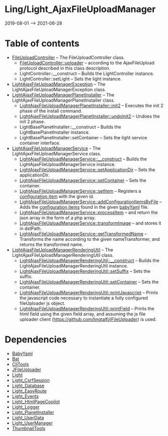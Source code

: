 Ling/Light_AjaxFileUploadManager
================
2019-08-01 --> 2021-06-28




Table of contents
===========

- [FileUploadController](https://github.com/lingtalfi/Light_AjaxFileUploadManager/blob/master/doc/api/Ling/Light_AjaxFileUploadManager/Controller/FileUploadController.md) &ndash; The FileUploadController class.
    - [FileUploadController::uploader](https://github.com/lingtalfi/Light_AjaxFileUploadManager/blob/master/doc/api/Ling/Light_AjaxFileUploadManager/Controller/FileUploadController/uploader.md) &ndash; according to the AjaxFileUpload protocol described in this class description.
    - LightController::__construct &ndash; Builds the LightController instance.
    - LightController::setLight &ndash; Sets the light instance.
- [LightAjaxFileUploadManagerException](https://github.com/lingtalfi/Light_AjaxFileUploadManager/blob/master/doc/api/Ling/Light_AjaxFileUploadManager/Exception/LightAjaxFileUploadManagerException.md) &ndash; The LightAjaxFileUploadManagerException class.
- [LightAjaxFileUploadManagerPlanetInstaller](https://github.com/lingtalfi/Light_AjaxFileUploadManager/blob/master/doc/api/Ling/Light_AjaxFileUploadManager/Light_PlanetInstaller/LightAjaxFileUploadManagerPlanetInstaller.md) &ndash; The LightAjaxFileUploadManagerPlanetInstaller class.
    - [LightAjaxFileUploadManagerPlanetInstaller::init2](https://github.com/lingtalfi/Light_AjaxFileUploadManager/blob/master/doc/api/Ling/Light_AjaxFileUploadManager/Light_PlanetInstaller/LightAjaxFileUploadManagerPlanetInstaller/init2.md) &ndash; Executes the init 2 phase of the install command.
    - [LightAjaxFileUploadManagerPlanetInstaller::undoInit2](https://github.com/lingtalfi/Light_AjaxFileUploadManager/blob/master/doc/api/Ling/Light_AjaxFileUploadManager/Light_PlanetInstaller/LightAjaxFileUploadManagerPlanetInstaller/undoInit2.md) &ndash; Undoes the init 2 phase.
    - LightBasePlanetInstaller::__construct &ndash; Builds the LightBasePlanetInstaller instance.
    - LightBasePlanetInstaller::setContainer &ndash; Sets the light service container interface.
- [LightAjaxFileUploadManagerService](https://github.com/lingtalfi/Light_AjaxFileUploadManager/blob/master/doc/api/Ling/Light_AjaxFileUploadManager/Service/LightAjaxFileUploadManagerService.md) &ndash; The LightAjaxFileUploadManagerService class.
    - [LightAjaxFileUploadManagerService::__construct](https://github.com/lingtalfi/Light_AjaxFileUploadManager/blob/master/doc/api/Ling/Light_AjaxFileUploadManager/Service/LightAjaxFileUploadManagerService/__construct.md) &ndash; Builds the LightAjaxFileUploadManagerService instance.
    - [LightAjaxFileUploadManagerService::setApplicationDir](https://github.com/lingtalfi/Light_AjaxFileUploadManager/blob/master/doc/api/Ling/Light_AjaxFileUploadManager/Service/LightAjaxFileUploadManagerService/setApplicationDir.md) &ndash; Sets the applicationDir.
    - [LightAjaxFileUploadManagerService::setContainer](https://github.com/lingtalfi/Light_AjaxFileUploadManager/blob/master/doc/api/Ling/Light_AjaxFileUploadManager/Service/LightAjaxFileUploadManagerService/setContainer.md) &ndash; Sets the container.
    - [LightAjaxFileUploadManagerService::setItem](https://github.com/lingtalfi/Light_AjaxFileUploadManager/blob/master/doc/api/Ling/Light_AjaxFileUploadManager/Service/LightAjaxFileUploadManagerService/setItem.md) &ndash; Registers a [configuration item](https://github.com/lingtalfi/Light_AjaxFileUploadManager/blob/master/doc/pages/configuration-files.md#the-configuration-item) with the given id.
    - [LightAjaxFileUploadManagerService::addConfigurationItemsByFile](https://github.com/lingtalfi/Light_AjaxFileUploadManager/blob/master/doc/api/Ling/Light_AjaxFileUploadManager/Service/LightAjaxFileUploadManagerService/addConfigurationItemsByFile.md) &ndash; Adds the [configuration items](https://github.com/lingtalfi/Light_AjaxFileUploadManager/blob/master/doc/pages/configuration-files.md#the-configuration-item) found in the given [babyYaml](https://github.com/lingtalfi/BabyYaml) file.
    - [LightAjaxFileUploadManagerService::processItem](https://github.com/lingtalfi/Light_AjaxFileUploadManager/blob/master/doc/api/Ling/Light_AjaxFileUploadManager/Service/LightAjaxFileUploadManagerService/processItem.md) &ndash; and return the json array in the form of a php array.
    - [LightAjaxFileUploadManagerService::transformImage](https://github.com/lingtalfi/Light_AjaxFileUploadManager/blob/master/doc/api/Ling/Light_AjaxFileUploadManager/Service/LightAjaxFileUploadManagerService/transformImage.md) &ndash; and stores it in dstPath.
    - [LightAjaxFileUploadManagerService::getTransformedName](https://github.com/lingtalfi/Light_AjaxFileUploadManager/blob/master/doc/api/Ling/Light_AjaxFileUploadManager/Service/LightAjaxFileUploadManagerService/getTransformedName.md) &ndash; Transforms the name according to the given nameTransformer, and returns the transformed name.
- [LightAjaxFileUploadManagerRenderingUtil](https://github.com/lingtalfi/Light_AjaxFileUploadManager/blob/master/doc/api/Ling/Light_AjaxFileUploadManager/Util/LightAjaxFileUploadManagerRenderingUtil.md) &ndash; The LightAjaxFileUploadManagerRenderingUtil class.
    - [LightAjaxFileUploadManagerRenderingUtil::__construct](https://github.com/lingtalfi/Light_AjaxFileUploadManager/blob/master/doc/api/Ling/Light_AjaxFileUploadManager/Util/LightAjaxFileUploadManagerRenderingUtil/__construct.md) &ndash; Builds the LightAjaxFileUploadManagerRenderingUtil instance.
    - [LightAjaxFileUploadManagerRenderingUtil::setSuffix](https://github.com/lingtalfi/Light_AjaxFileUploadManager/blob/master/doc/api/Ling/Light_AjaxFileUploadManager/Util/LightAjaxFileUploadManagerRenderingUtil/setSuffix.md) &ndash; Sets the suffix.
    - [LightAjaxFileUploadManagerRenderingUtil::setContainer](https://github.com/lingtalfi/Light_AjaxFileUploadManager/blob/master/doc/api/Ling/Light_AjaxFileUploadManager/Util/LightAjaxFileUploadManagerRenderingUtil/setContainer.md) &ndash; Sets the container.
    - [LightAjaxFileUploadManagerRenderingUtil::printJavascript](https://github.com/lingtalfi/Light_AjaxFileUploadManager/blob/master/doc/api/Ling/Light_AjaxFileUploadManager/Util/LightAjaxFileUploadManagerRenderingUtil/printJavascript.md) &ndash; Prints the javascript code necessary to instantiate a fully configured fileUploader js object.
    - [LightAjaxFileUploadManagerRenderingUtil::printField](https://github.com/lingtalfi/Light_AjaxFileUploadManager/blob/master/doc/api/Ling/Light_AjaxFileUploadManager/Util/LightAjaxFileUploadManagerRenderingUtil/printField.md) &ndash; Prints the html field using the given field array, and assuming the js file uploader client (https://github.com/lingtalfi/jFileUploader) is used.


Dependencies
============
- [BabyYaml](https://github.com/lingtalfi/BabyYaml)
- [Bat](https://github.com/lingtalfi/Bat)
- [CliTools](https://github.com/lingtalfi/CliTools)
- [JFileUploader](https://github.com/lingtalfi/JFileUploader)
- [Light](https://github.com/lingtalfi/Light)
- [Light_CsrfSession](https://github.com/lingtalfi/Light_CsrfSession)
- [Light_Database](https://github.com/lingtalfi/Light_Database)
- [Light_EasyRoute](https://github.com/lingtalfi/Light_EasyRoute)
- [Light_Events](https://github.com/lingtalfi/Light_Events)
- [Light_HtmlPageCopilot](https://github.com/lingtalfi/Light_HtmlPageCopilot)
- [Light_Logger](https://github.com/lingtalfi/Light_Logger)
- [Light_PlanetInstaller](https://github.com/lingtalfi/Light_PlanetInstaller)
- [Light_UserData](https://github.com/lingtalfi/Light_UserData)
- [Light_UserManager](https://github.com/lingtalfi/Light_UserManager)
- [ThumbnailTools](https://github.com/lingtalfi/ThumbnailTools)


